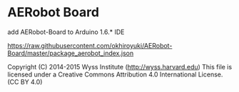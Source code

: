# AERobot Board
add AERobot-Board to Arduino 1.6.* IDE

https://raw.githubusercontent.com/okhiroyuki/AERobot-Board/master/package_aerobot_index.json

Copyright (C) 2014-2015 Wyss Institute (http://wyss.harvard.edu)
This file is licensed under a Creative Commons Attribution 4.0 International License. (CC BY 4.0)
